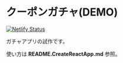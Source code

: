 # クーポンガチャ(DEMO)
[![Netlify Status](https://api.netlify.com/api/v1/badges/94402b4c-80a1-4226-9941-9e0df46ce13a/deploy-status)](https://app.netlify.com/sites/gacha-sample/deploys)

ガチャアプリの試作です。

使い方は **README.CreateReactApp.md** 参照。